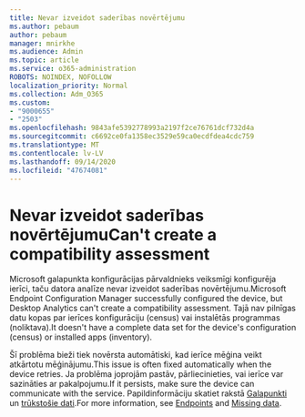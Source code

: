 ```yaml
---
title: Nevar izveidot saderības novērtējumu
ms.author: pebaum
author: pebaum
manager: mnirkhe
ms.audience: Admin
ms.topic: article
ms.service: o365-administration
ROBOTS: NOINDEX, NOFOLLOW
localization_priority: Normal
ms.collection: Adm_O365
ms.custom:
- "9000655"
- "2503"
ms.openlocfilehash: 9843afe5392778993a2197f2ce76761dcf732d4a
ms.sourcegitcommit: c6692ce0fa1358ec3529e59ca0ecdfdea4cdc759
ms.translationtype: MT
ms.contentlocale: lv-LV
ms.lasthandoff: 09/14/2020
ms.locfileid: "47674081"
---
```

# <a name="cant-create-a-compatibility-assessment"></a><span data-ttu-id="cd5d7-102">Nevar izveidot saderības novērtējumu</span><span class="sxs-lookup"><span data-stu-id="cd5d7-102">Can't create a compatibility assessment</span></span>

<span data-ttu-id="cd5d7-103">Microsoft galapunkta konfigurācijas pārvaldnieks veiksmīgi konfigurēja ierīci, taču datora analīze nevar izveidot saderības novērtējumu.</span><span class="sxs-lookup"><span data-stu-id="cd5d7-103">Microsoft Endpoint Configuration Manager successfully configured the device, but Desktop Analytics can't create a compatibility assessment.</span></span> <span data-ttu-id="cd5d7-104">Tajā nav pilnīgas datu kopas par ierīces konfigurāciju (census) vai instalētās programmas (noliktava).</span><span class="sxs-lookup"><span data-stu-id="cd5d7-104">It doesn't have a complete data set for the device's configuration (census) or installed apps (inventory).</span></span>

<span data-ttu-id="cd5d7-105">Šī problēma bieži tiek novērsta automātiski, kad ierīce mēģina veikt atkārtotu mēģinājumu.</span><span class="sxs-lookup"><span data-stu-id="cd5d7-105">This issue is often fixed automatically when the device retries.</span></span> <span data-ttu-id="cd5d7-106">Ja problēma joprojām pastāv, pārliecinieties, vai ierīce var sazināties ar pakalpojumu.</span><span class="sxs-lookup"><span data-stu-id="cd5d7-106">If it persists, make sure the device can communicate with the service.</span></span> <span data-ttu-id="cd5d7-107">Papildinformāciju skatiet rakstā [Galapunkti](https://docs.microsoft.com/configmgr/desktop-analytics/enable-data-sharing#endpoints) un [trūkstošie dati](https://docs.microsoft.com/configmgr/desktop-analytics/monitor-connection-health#missing-data).</span><span class="sxs-lookup"><span data-stu-id="cd5d7-107">For more information, see [Endpoints](https://docs.microsoft.com/configmgr/desktop-analytics/enable-data-sharing#endpoints) and [Missing data](https://docs.microsoft.com/configmgr/desktop-analytics/monitor-connection-health#missing-data).</span></span>

